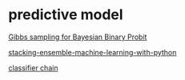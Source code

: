 # predictive model

[Gibbs sampling for Bayesian Binary Probit](https://rpubs.com/cakapourani/bayesian-binary-probit-model)  

[stacking-ensemble-machine-learning-with-python](https://machinelearningmastery.com/stacking-ensemble-machine-learning-with-python/)

[classifier chain](https://arxiv.org/pdf/1912.13405.pdf)



